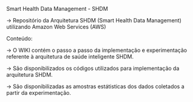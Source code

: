 Smart Health Data Management - SHDM

-> Repositório da Arquitetura SHDM (Smart Health Data Management) utilizando Amazon Web Services (AWS)

Conteúdo:

-> O WIKI contém o passo a passo da implementação e experimentação referente à arquitetura de saúde inteligente SHDM.

-> São disponibilizados os códigos utilizados para implementação da arquitetura SHDM.

-> São disponibilizadas as amostras estátisticas dos dados coletados a partir da experimentação.
